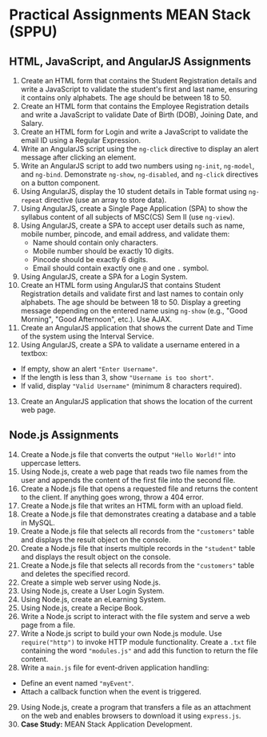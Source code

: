 ﻿# Practical Assignments MEAN Stack (SPPU)

## HTML, JavaScript, and AngularJS Assignments

1. Create an HTML form that contains the Student Registration details and write a JavaScript to validate the student's first and last name, ensuring it contains only alphabets. The age should be between 18 to 50.
2. Create an HTML form that contains the Employee Registration details and write a JavaScript to validate Date of Birth (DOB), Joining Date, and Salary.
3. Create an HTML form for Login and write a JavaScript to validate the email ID using a Regular Expression.
4. Write an AngularJS script using the `ng-click` directive to display an alert message after clicking an element.
5. Write an AngularJS script to add two numbers using `ng-init`, `ng-model`, and `ng-bind`. Demonstrate `ng-show`, `ng-disabled`, and `ng-click` directives on a button component.
6. Using AngularJS, display the 10 student details in Table format using `ng-repeat` directive (use an array to store data).
7. Using AngularJS, create a Single Page Application (SPA) to show the syllabus content of all subjects of MSC(CS) Sem II (use `ng-view`).
8. Using AngularJS, create a SPA to accept user details such as name, mobile number, pincode, and email address, and validate them:
   - Name should contain only characters.
   - Mobile number should be exactly 10 digits.
   - Pincode should be exactly 6 digits.
   - Email should contain exactly one `@` and one `.` symbol.
9. Using AngularJS, create a SPA for a Login System.
10. Create an HTML form using AngularJS that contains Student Registration details and validate first and last names to contain only alphabets. The age should be between 18 to 50. Display a greeting message depending on the entered name using `ng-show` (e.g., "Good Morning", "Good Afternoon", etc.). Use AJAX.
11. Create an AngularJS application that shows the current Date and Time of the system using the Interval Service.
12. Using AngularJS, create a SPA to validate a username entered in a textbox:
   - If empty, show an alert `"Enter Username"`.
   - If the length is less than 3, show `"Username is too short"`.
   - If valid, display `"Valid Username"` (minimum 8 characters required).
13. Create an AngularJS application that shows the location of the current web page.

## Node.js Assignments

14. Create a Node.js file that converts the output `"Hello World!"` into uppercase letters.
15. Using Node.js, create a web page that reads two file names from the user and appends the content of the first file into the second file.
16. Create a Node.js file that opens a requested file and returns the content to the client. If anything goes wrong, throw a 404 error.
17. Create a Node.js file that writes an HTML form with an upload field.
18. Create a Node.js file that demonstrates creating a database and a table in MySQL.
19. Create a Node.js file that selects all records from the `"customers"` table and displays the result object on the console.
20. Create a Node.js file that inserts multiple records in the `"student"` table and displays the result object on the console.
21. Create a Node.js file that selects all records from the `"customers"` table and deletes the specified record.
22. Create a simple web server using Node.js.
23. Using Node.js, create a User Login System.
24. Using Node.js, create an eLearning System.
25. Using Node.js, create a Recipe Book.
26. Write a Node.js script to interact with the file system and serve a web page from a file.
27. Write a Node.js script to build your own Node.js module. Use `require("http")` to invoke HTTP module functionality. Create a `.txt` file containing the word `"modules.js"` and add this function to return the file content.
28. Write a `main.js` file for event-driven application handling:
   - Define an event named `"myEvent"`.
   - Attach a callback function when the event is triggered.
29. Using Node.js, create a program that transfers a file as an attachment on the web and enables browsers to download it using `express.js`.
30. **Case Study:** MEAN Stack Application Development.
